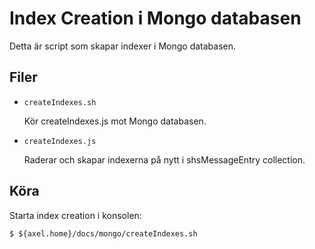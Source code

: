 
# Index Creation i Mongo databasen

Detta är script som skapar indexer i Mongo databasen.

## Filer

* `createIndexes.sh`

    Kör createIndexes.js mot Mongo databasen. 

* `createIndexes.js`

    Raderar och skapar indexerna på nytt i shsMessageEntry collection.

## Köra

Starta index creation i konsolen:

    $ ${axel.home}/docs/mongo/createIndexes.sh

